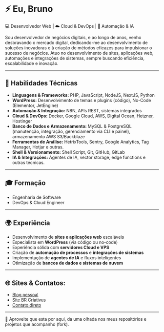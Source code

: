 # ⚡ Eu, Bruno

💻 Desenvolvedor Web | ☁️ Cloud & DevOps | 🤖 Automação & IA  

Sou desenvolvedor de negócios digitais, e ao longo de anos, venho desbravando o mercado digital, dedicando-me ao desenvolvimento de soluções inovadoras e à criação de métodos eficazes para impulsionar o sucesso de negócios.
Atuo no desenvolvimento de sites, aplicações web, automações e integrações de sistemas, sempre buscando eficiência, escalabilidade e inovação.  

---

## 🚀 Habilidades Técnicas  

- **Linguagens & Frameworks:** PHP, JavaScript, NodeJS, NextJS, Python  
- **WordPress:** Desenvolvimento de temas e plugins (código), No-Code (Elementor, JetEngine)  
- **Automação & Integração:** N8N, APIs REST, sistemas integrados  
- **Cloud & DevOps:** Docker, Google Cloud, AWS, Digital Ocean, Hetzner, Hostinger
- **Banco de Dados e Armazenamento:** MySQL & PostgreSQL (manutenção, integração, gerenciamento via CLI e painel), armazenamento AWS S3/Backblaze
- **Ferramentas de Análise:** HetrixTools, Sentry, Google Analytics, Tag Manager, Hotjar e outras.
- **Shell & Versionamento:** Shell Script, Git, GitHub, GitLab  
- **IA & Integrações:** Agentes de IA, vector storage, edge functions e outras técnicas.

---

## 🎓 Formação  

- Engenharia de Software  
- DevOps & Cloud Engineer  

---

## 🌍 Experiência  

- Desenvolvimento de **sites e aplicações web** escaláveis  
- Especialista em **WordPress** (via código ou no-code)  
- Experiência sólida com **servidores Cloud e VPS**  
- Criação de **automação de processos** e **integrações de sistemas**  
- Implementação de **agentes de IA** e fluxos inteligentes  
- Otimização de **bancos de dados e sistemas de nuvem**  

---

## 🌐 Sites & Contatos:  

- [Blog pessoal](https://bruno.art.br/)
- [Site BR Criativus](https://brcriativus.com.br/)
- [Contato direto](https://brunoalbim.com.br/) 

---

🚀 Aproveite que esta por aqui, da uma olhada nos meus repositórios e projetos que acompanho (fork).
